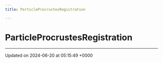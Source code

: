 ```yaml
---
title: ParticleProcrustesRegistration

---
```


# ParticleProcrustesRegistration





-------------------------------

Updated on 2024-06-20 at 05:15:49 +0000